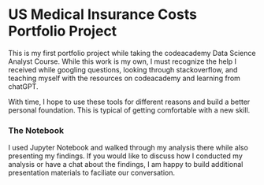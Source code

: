 # US Medical Insurance Costs Portfolio Project

This is my first portfolio project while taking the codeacademy Data Science Analyst Course. 
While this work is my own, I must recognize the help I received while googling questions, 
looking through stackoverflow, and teaching myself with the resources on codeacademy and 
learning from chatGPT. 

With time, I hope to use these tools for different reasons and build a better personal 
foundation. This is typical of getting comfortable with a new skill. 

### The Notebook
I used Jupyter Notebook and walked through my analysis there while also presenting my
findings. If you would like to discuss how I conducted my analysis or have a chat about
the findings, I am happy to build additional presentation materials to faciliate our 
conversation. 
